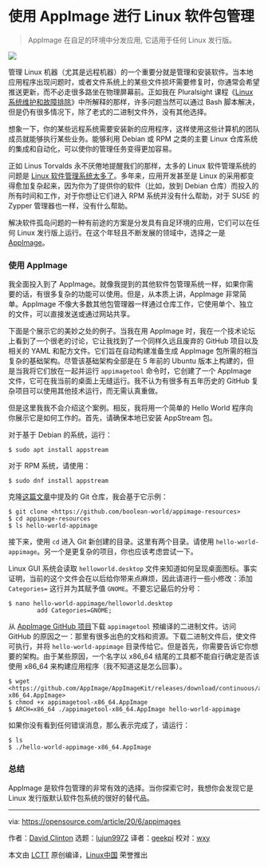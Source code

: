 [#]: collector: (lujun9972)
[#]: translator: (geekpi)
[#]: reviewer: (wxy)
[#]: publisher: ( )
[#]: url: ( )
[#]: subject: (Using AppImage for Linux package management)
[#]: via: (https://opensource.com/article/20/6/appimages)
[#]: author: (David Clinton https://opensource.com/users/dbclinton)

使用 AppImage 进行 Linux 软件包管理
======

> AppImage 在自足的环境中分发应用, 它适用于任何 Linux 发行版。

![](https://img.linux.net.cn/data/attachment/album/202006/15/140050aazux37axew7e0xk.jpg)

管理 Linux 机器（尤其是远程机器）的一个重要分就是管理和安装软件。当本地应用程序出现问题时，或者文件系统上的某些文件损坏需要修复时，你通常会希望推送更新，而不必走很多路坐在物理屏幕前。正如我在 Pluralsight 课程《[Linux 系统维护和故障排除][2]》中所解释的那样，许多问题当然可以通过 Bash 脚本解决，但是仍有很多情况下，除了老式的二进制文件外，没有其他选择。

想象一下，你的某些远程系统需要安装新的应用程序，这样使用这些计算机的团队成员就能够执行某些业务。能够利用 Debian 或 RPM 之类的主要 Linux 仓库系统的集成和自动化，可以使你的管理任务变得更加容易。

正如 Linus Torvalds 永不厌倦地提醒我们的那样，太多的 Linux 软件管理系统的问题是 [Linux 软件管理系统太多了][3]。多年来，应用开发甚至是 Linux 的采用都变得愈加复杂起来，因为你为了提供你的软件（比如，放到 Debian 仓库）而投入的所有时间和工作，对于你想让它们进入 RPM 系统并没有什么帮助，对于 SUSE 的 Zypper 管理器也一样，没有什么帮助。

解决软件孤岛问题的一种有前途的方案是分发具有自足环境的应用，它们可以在任何 Linux 发行版上运行。在这个年轻且不断发展的领域中，选择之一是 [AppImage][4]。

### 使用 AppImage

我全面投入到了 AppImage。就像我提到的其他软件包管理系统一样，如果你需要的话，有很多复杂的功能可以使用。但是，从本质上讲，AppImage 非常简单。AppImage 不像大多数其他包管理器一样通过仓库工作，它使用单个、独立的文件，可以直接发送或通过网站共享。

下面是个展示它的美妙之处的例子。当我在用 AppImage 时，我在一个技术论坛上看到了一个很老的讨论，它让我找到了一个同样久远且废弃的 GitHub 项目以及相关的 YAML 和配方文件。它们旨在自动构建准备生成 AppImage 包所需的相当复杂的基础架构。尽管该基础架构全部是在 5 年前的 Ubuntu 版本上构建的，但是当我将它们放在一起并运行 `appimagetool` 命令时，它创建了一个 AppImage 文件，它可在我当前的桌面上无缝运行。我不认为有很多有五年历史的 GitHub 复杂项目可以使用其他技术运行，而无需认真重做。

但是这里我我不会介绍这个案例。相反，我将用一个简单的 Hello World 程序向你展示它是如何工作的。首先，请确保本地已安装 AppStream 包。

对于基于 Debian 的系统，运行：

```
$ sudo apt install appstream
```

对于 RPM 系统，请使用：

```
$ sudo dnf install appstream
```

克隆[这篇文章][5]中提及的 Git 仓库，我会基于它示例：

```
$ git clone <https://github.com/boolean-world/appimage-resources>
$ cd appimage-resources
$ ls hello-world-appimage
```

接下来，使用 `cd` 进入 Git 新创建的目录。这里有两个目录。请使用 `hello-world-appimage`。另一个是更复杂的项目，你也应该考虑尝试一下。

Linux GUI 系统会读取 `helloworld.desktop` 文件来知道如何呈现桌面图标。事实证明，当前的这个文件会在以后给你带来点麻烦，因此请进行一些小修改：添加 `Categories=`  这行并为其赋予值 `GNOME`。不要忘记最后的分号：


```
$ nano hello-world-appimage/helloworld.desktop
        add Categories=GNOME;
```

从 [AppImage GitHub 项目][6]下载 `appimagetool` 预编译的二进制文件。访问 GitHub 的原因之一：那里有很多出色的文档和资源。下载二进制文件后，使文件可执行，并将   `hello-world-appimage` 目录传给它。但是首先，你需要告诉它你想要的架构。由于某些原因，一个名字以 x86\_64 结尾的工具都不能自行确定是否该使用 x86\_64 来构建应用程序（我不知道这是怎么回事）。

```
$ wget <https://github.com/AppImage/AppImageKit/releases/download/continuous/appimagetool-x86_64.AppImage>
$ chmod +x appimagetool-x86_64.AppImage
$ ARCH=x86_64 ./appimagetool-x86_64.AppImage hello-world-appimage
```

如果你没有看到任何错误消息，那么表示完成了，请运行：

```
$ ls
$ ./hello-world-appimage-x86_64.AppImage
```

### 总结

AppImage 是软件包管理的非常有效的选择。当你探索它时，我想你会发现它是 Linux 发行版默认软件包系统的很好的替代品。

--------------------------------------------------------------------------------

via: https://opensource.com/article/20/6/appimages

作者：[David Clinton][a]
选题：[lujun9972][b]
译者：[geekpi](https://github.com/geekpi)
校对：[wxy](https://github.com/wxy)

本文由 [LCTT](https://github.com/LCTT/TranslateProject) 原创编译，[Linux中国](https://linux.cn/) 荣誉推出

[a]: https://opensource.com/users/dbclinton
[b]: https://github.com/lujun9972
[1]: https://opensource.com/sites/default/files/styles/image-full-size/public/lead-images/OSDC_gift_giveaway_box_520x292.png?itok=w1YQhNH1 (Gift box opens with colors coming out)
[2]: https://pluralsight.pxf.io/VMKQj
[3]: https://itsfoss.com/desktop-linux-torvalds/
[4]: https://appimage.org/
[5]: https://www.booleanworld.com/creating-linux-apps-run-anywhere-appimage/
[6]: https://github.com/AppImage/AppImageKit/releases
